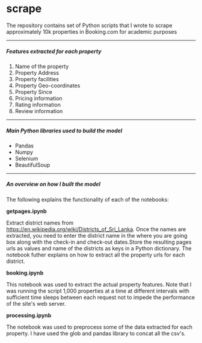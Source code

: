 # scrape
The repository contains set of Python scripts that I wrote to scrape approximately 10k properties in Booking.com for academic purposes

---
##### Features extracted for each property
1. Name of the property
2. Property Address
3. Property facilities
4. Property Geo-coordinates
5. Property Since
6. Pricing information
7. Rating information
8. Review information

---

##### Main Python libraries used to build the model

* Pandas
* Numpy
* Selenium
* BeautifulSoup

---

##### An overview on how I built the model

The following explains the functionality of each of the notebooks:

**getpages.ipynb**

Extract district names from https://en.wikipedia.org/wiki/Districts_of_Sri_Lanka. Once the names are extracted, you need to enter the district name in the where you are going box along with the check-in and check-out dates.Store the resulting pages urls as values and name of the districts as keys in a Python dictionary. The notebook futher explains on how to extract all the property urls for each district.

**booking.ipynb**  

This notebook was used to extract the actual property features. Note that I was running the script 1,000 properties at a time at different intervals with sufficient time sleeps between each request not to impede the performance of the site's web server.    

**processing.ipynb**

The notebook was used to preprocess some of the data extracted for each property. I have used the glob and pandas library to concat all the csv's. 






